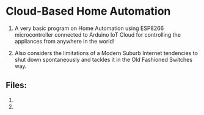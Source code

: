 # Cloud-Based Home Automation

1. A very basic program on Home Automation using ESP8266 microcontroller connected to Arduino IoT Cloud for controlling the appliances from anywhere in the world!  

2. Also considers the limitations of a Modern Suburb Internet tendencies to shut down spontaneously and tackles it in the Old Fashioned Switches way.  

## Files:

1.  
2.  

